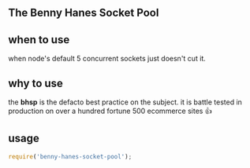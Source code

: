 The Benny Hanes Socket Pool
---------------------------

## when to use
when node's default 5 concurrent sockets just doesn't cut it.

## why to use
the **bhsp** is the defacto best practice on the subject. it is battle tested in production on over a hundred fortune 500 ecommerce sites :+1:

## usage
```javascript
require('benny-hanes-socket-pool');
```

